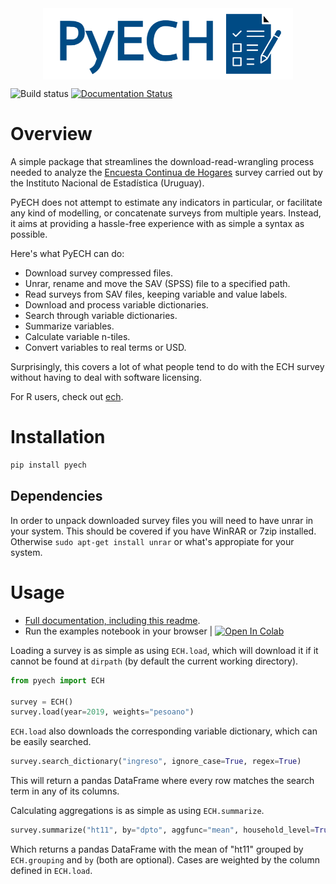 <img src="logo.png" width=400 style="margin-bottom:60px;display:block;margin:0 auto">

![Build status](https://github.com/CPA-Analytics/pyech/actions/workflows/main.yml/badge.svg)
[![Documentation Status](https://readthedocs.org/projects/pyech/badge/?version=latest)](https://pyech.readthedocs.io/en/latest/?badge=latest)

# Overview
A simple package that streamlines the download-read-wrangling process needed to analyze the [Encuesta Continua de Hogares](https://www.ine.gub.uy/encuesta-continua-de-hogares1) survey carried out by the Instituto Nacional de Estadística (Uruguay).

PyECH does not attempt to estimate any indicators in particular, or facilitate any kind of modelling, or concatenate surveys from multiple years. Instead, it aims at providing a hassle-free experience with as simple a syntax as possible.

Here's what PyECH can do:
* Download survey compressed files.
* Unrar, rename and move the SAV (SPSS) file to a specified path.
* Read surveys from SAV files, keeping variable and value labels.
* Download and process variable dictionaries.
* Search through variable dictionaries.
* Summarize variables.
* Calculate variable n-tiles.
* Convert variables to real terms or USD.

Surprisingly, this covers a lot of what people tend to do with the ECH survey without having to deal with software licensing.

For R users, check out [ech](https://github.com/calcita/ech).

# Installation
```bash
pip install pyech
```

## Dependencies

In order to unpack downloaded survey files you will need to have unrar in your system. This should be covered if you have WinRAR or 7zip installed. Otherwise `sudo apt-get install unrar` or what's appropiate for your system.

# Usage

* [Full documentation, including this readme](https://pyech.readthedocs.io).
* Run the examples notebook in your browser | [![Open In Colab](https://colab.research.google.com/assets/colab-badge.svg)](https://colab.research.google.com/github/CPA-Analytics/pyech/blob/master/examples/example.ipynb)

Loading a survey is as simple as using `ECH.load`, which will download it if it cannot be found at `dirpath` (by default the current working directory).
```python
from pyech import ECH

survey = ECH()
survey.load(year=2019, weights="pesoano")
```
`ECH.load` also downloads the corresponding variable dictionary, which can be easily searched.
```python
survey.search_dictionary("ingreso", ignore_case=True, regex=True)
 ```
 This will return a pandas DataFrame where every row matches the search term in any of its columns.

 Calculating aggregations is as simple as using `ECH.summarize`.
 ```python
 survey.summarize("ht11", by="dpto", aggfunc="mean", household_level=True)
 ```
 Which returns a pandas DataFrame with the mean of "ht11" grouped by `ECH.grouping` and `by` (both are optional). Cases are weighted by the column defined in `ECH.load`.